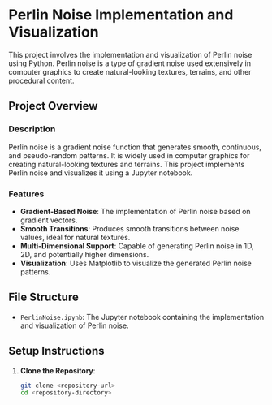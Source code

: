 # Perlin Noise Implementation and Visualization

This project involves the implementation and visualization of Perlin noise using Python. Perlin noise is a type of gradient noise used extensively in computer graphics to create natural-looking textures, terrains, and other procedural content.

## Project Overview

### Description

Perlin noise is a gradient noise function that generates smooth, continuous, and pseudo-random patterns. It is widely used in computer graphics for creating natural-looking textures and terrains. This project implements Perlin noise and visualizes it using a Jupyter notebook.

### Features

- **Gradient-Based Noise**: The implementation of Perlin noise based on gradient vectors.
- **Smooth Transitions**: Produces smooth transitions between noise values, ideal for natural textures.
- **Multi-Dimensional Support**: Capable of generating Perlin noise in 1D, 2D, and potentially higher dimensions.
- **Visualization**: Uses Matplotlib to visualize the generated Perlin noise patterns.

## File Structure

- `PerlinNoise.ipynb`: The Jupyter notebook containing the implementation and visualization of Perlin noise.

## Setup Instructions

1. **Clone the Repository**:
   ```sh
   git clone <repository-url>
   cd <repository-directory>
